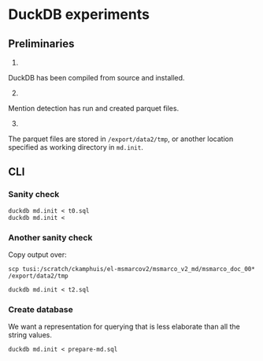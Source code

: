 # DuckDB experiments

## Preliminaries

1.
DuckDB has been compiled from source and installed.

2.
Mention detection has run and created parquet files.

3.
The parquet files are stored in `/export/data2/tmp`,
or another location specified as working directory 
in `md.init`.

## CLI

### Sanity check

    duckdb md.init < t0.sql
    duckdb md.init < 

### Another sanity check

Copy output over:

    scp tusi:/scratch/ckamphuis/el-msmarcov2/msmarco_v2_md/msmarco_doc_00* /export/data2/tmp

    duckdb md.init < t2.sql

### Create database

We want a representation for querying that is less elaborate than all the string values.

    duckdb md.init < prepare-md.sql


